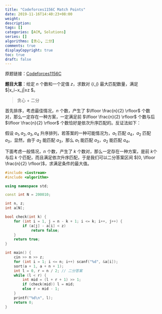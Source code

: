 ```yaml
---
title: "Codeforces1156C Match Points"
date: 2019-11-16T14:40:23+08:00
weight: 
description:
tags: []
categories: [ACM, Solutions]
series: []
algorithms: [贪心, 二分]
comments: true
displayCopyright: true
toc: true
draft: false
---
```


原题链接：[Codeforces1156C](https://codeforces.com/contest/1156/problem/C )

**题目大意**：给定 $n$ 个数和一个定值 $z$，求数对 {$i, j$} 最大匹配数量，满足 $|x_i−x_j|≥z $。

<!--more-->

> 贪心 + 二分

首先排序，考虑最佳情况，$n$ 个数，产生了 $\lfloor \frac{n}{2} \rfloor$ 个数对，那么一定存在一种方案，一定满足前 $\lfloor \frac{n}{2} \rfloor$ 个数与后 $\lfloor \frac{n}{2} \rfloor$ 个数恰好是依次升序匹配的。反证法如下：

假设 $a_1,a_2,a_3,a_4$ 升序排列，若答案的一种可能情况为，$a_1$ 匹配 $a_4$，$a_2$ 匹配 $a_3$，显然，由于 $a_2$ 能匹配 $a_3$，那么 $a_1$ 能匹配 $a_3$，$a_2$ 能匹配 $a_4$。

下面考虑一般情况，$n$ 个数，产生了 $k$ 个数对，那么一定存在一种方案，是前 $k$个 与后 $k$ 个匹配，而且满足依次升序匹配，于是我们可以二分答案区间 $[0, \lfloor \frac{n}{2} \rfloor]$，求满足条件的最大值。

```cpp
#include <iostream>
#include <algorithm>

using namespace std;

const int N = 200010;

int n, z;
int a[N];

bool check(int k) {	
	for (int i = 1, j = n - k + 1; i <= k; i++, j++) {
        if (a[j] - a[i] < z)
			return false;
    }
	return true;
}

int main() {
	cin >> n >> z;
	for (int i = 1; i <= n; i++) scanf("%d", &a[i]);
	sort(a + 1, a + n + 1);
	int l = 0, r = n / 2; // 二分答案
	while (l < r) {
		int mid = (l + r + 1) >> 1;
		if (check(mid)) l = mid;
		else r = mid - 1;
	}
	printf("%d\n", l); 
    return 0;
}
```
